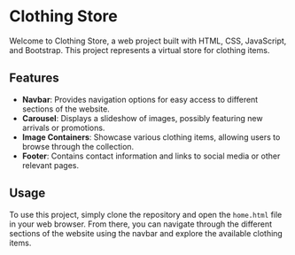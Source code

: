 # Clothing Store

Welcome to Clothing Store, a web project built with HTML, CSS, JavaScript, and Bootstrap. This project represents a virtual store for clothing items.

## Features

- **Navbar**: Provides navigation options for easy access to different sections of the website.
- **Carousel**: Displays a slideshow of images, possibly featuring new arrivals or promotions.
- **Image Containers**: Showcase various clothing items, allowing users to browse through the collection.
- **Footer**: Contains contact information and links to social media or other relevant pages.

## Usage

To use this project, simply clone the repository and open the `home.html` file in your web browser. From there, you can navigate through the different sections of the website using the navbar and explore the available clothing items.
